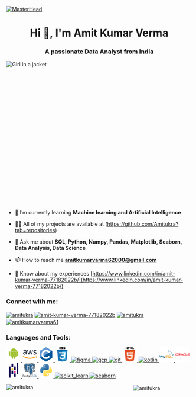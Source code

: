 [![MasterHead](https://www.skilglobal.com/wp-content/uploads/2020/05/Colorful-Business-Data-General-Linkedin-Banner.png)](https://rishavchanda.io)
<h1 align="center">Hi 👋, I'm Amit Kumar Verma</h1>
<h3 align="center">A passionate Data Analyst from India</h3>
<img align="right" src="https://media.licdn.com/dms/image/v2/D4E12AQHFTYesKzpoSA/article-cover_image-shrink_720_1280/article-cover_image-shrink_720_1280/0/1674740361456?e=2147483647&v=beta&t=qYqH4bybm_nakChGRgM5KaDGTXJJ7aMTX1V0VH1RdwY" alt="Girl in a jacket" width="600" height="400">

- 🌱 I’m currently learning **Machine learning and Artificial Intelligence**

- 👨‍💻 All of my projects are available at (https://github.com/Amitukra?tab=repositories)

- 💬 Ask me about **SQL, Python, Numpy, Pandas, Matplotlib, Seaborn, Data Analysis, Data Science**

- 📫 How to reach me **amitkumarvarma62000@gmail.com**

- 📄 Know about my experiences [https://www.linkedin.com/in/amit-kumar-verma-77182022b/](https://www.linkedin.com/in/amit-kumar-verma-77182022b/)

<h3 align="left">Connect with me:</h3>
<p align="left">
<a href="https://twitter.com/amitukra" target="blank"><img align="center" src="https://raw.githubusercontent.com/rahuldkjain/github-profile-readme-generator/master/src/images/icons/Social/twitter.svg" alt="amitukra" height="30" width="40" /></a>
<a href="https://linkedin.com/in/amit-kumar-verma-77182022b" target="blank"><img align="center" src="https://raw.githubusercontent.com/rahuldkjain/github-profile-readme-generator/master/src/images/icons/Social/linked-in-alt.svg" alt="amit-kumar-verma-77182022b" height="30" width="40" /></a>
<a href="https://instagram.com/amitukra" target="blank"><img align="center" src="https://raw.githubusercontent.com/rahuldkjain/github-profile-readme-generator/master/src/images/icons/Social/instagram.svg" alt="amitukra" height="30" width="40" /></a>
<a href="https://www.hackerrank.com/amitkumarvarma61" target="blank"><img align="center" src="https://raw.githubusercontent.com/rahuldkjain/github-profile-readme-generator/master/src/images/icons/Social/hackerrank.svg" alt="amitkumarvarma61" height="30" width="40" /></a>
</p>

<h3 align="left">Languages and Tools:</h3>
<p align="left"> <a href="https://developer.android.com" target="_blank" rel="noreferrer"> <img src="https://raw.githubusercontent.com/devicons/devicon/master/icons/android/android-original-wordmark.svg" alt="android" width="40" height="40"/> </a> <a href="https://aws.amazon.com" target="_blank" rel="noreferrer"> <img src="https://raw.githubusercontent.com/devicons/devicon/master/icons/amazonwebservices/amazonwebservices-original-wordmark.svg" alt="aws" width="40" height="40"/> </a> <a href="https://www.cprogramming.com/" target="_blank" rel="noreferrer"> <img src="https://raw.githubusercontent.com/devicons/devicon/master/icons/c/c-original.svg" alt="c" width="40" height="40"/> </a> <a href="https://www.w3schools.com/css/" target="_blank" rel="noreferrer"> <img src="https://raw.githubusercontent.com/devicons/devicon/master/icons/css3/css3-original-wordmark.svg" alt="css3" width="40" height="40"/> </a> <a href="https://www.figma.com/" target="_blank" rel="noreferrer"> <img src="https://www.vectorlogo.zone/logos/figma/figma-icon.svg" alt="figma" width="40" height="40"/> </a> <a href="https://cloud.google.com" target="_blank" rel="noreferrer"> <img src="https://www.vectorlogo.zone/logos/google_cloud/google_cloud-icon.svg" alt="gcp" width="40" height="40"/> </a> <a href="https://git-scm.com/" target="_blank" rel="noreferrer"> <img src="https://www.vectorlogo.zone/logos/git-scm/git-scm-icon.svg" alt="git" width="40" height="40"/> </a> <a href="https://www.w3.org/html/" target="_blank" rel="noreferrer"> <img src="https://raw.githubusercontent.com/devicons/devicon/master/icons/html5/html5-original-wordmark.svg" alt="html5" width="40" height="40"/> </a> <a href="https://kotlinlang.org" target="_blank" rel="noreferrer"> <img src="https://www.vectorlogo.zone/logos/kotlinlang/kotlinlang-icon.svg" alt="kotlin" width="40" height="40"/> </a> <a href="https://www.mysql.com/" target="_blank" rel="noreferrer"> <img src="https://raw.githubusercontent.com/devicons/devicon/master/icons/mysql/mysql-original-wordmark.svg" alt="mysql" width="40" height="40"/> </a> <a href="https://www.oracle.com/" target="_blank" rel="noreferrer"> <img src="https://raw.githubusercontent.com/devicons/devicon/master/icons/oracle/oracle-original.svg" alt="oracle" width="40" height="40"/> </a> <a href="https://pandas.pydata.org/" target="_blank" rel="noreferrer"> <img src="https://raw.githubusercontent.com/devicons/devicon/2ae2a900d2f041da66e950e4d48052658d850630/icons/pandas/pandas-original.svg" alt="pandas" width="40" height="40"/> </a> <a href="https://www.postgresql.org" target="_blank" rel="noreferrer"> <img src="https://raw.githubusercontent.com/devicons/devicon/master/icons/postgresql/postgresql-original-wordmark.svg" alt="postgresql" width="40" height="40"/> </a> <a href="https://www.python.org" target="_blank" rel="noreferrer"> <img src="https://raw.githubusercontent.com/devicons/devicon/master/icons/python/python-original.svg" alt="python" width="40" height="40"/> </a> <a href="https://scikit-learn.org/" target="_blank" rel="noreferrer"> <img src="https://upload.wikimedia.org/wikipedia/commons/0/05/Scikit_learn_logo_small.svg" alt="scikit_learn" width="40" height="40"/> </a> <a href="https://seaborn.pydata.org/" target="_blank" rel="noreferrer"> <img src="https://seaborn.pydata.org/_images/logo-mark-lightbg.svg" alt="seaborn" width="40" height="40"/> </a> </p>

<p><img align="left" src="https://github-readme-stats.vercel.app/api/top-langs?username=amitukra&show_icons=true&locale=en&layout=compact" width=340px alt="amitukra" /></p>

<p>&nbsp;<img align="center" src="https://github-readme-stats.vercel.app/api?username=amitukra&show_icons=true&locale=en" width=450px alt="amitukra" /></p>
